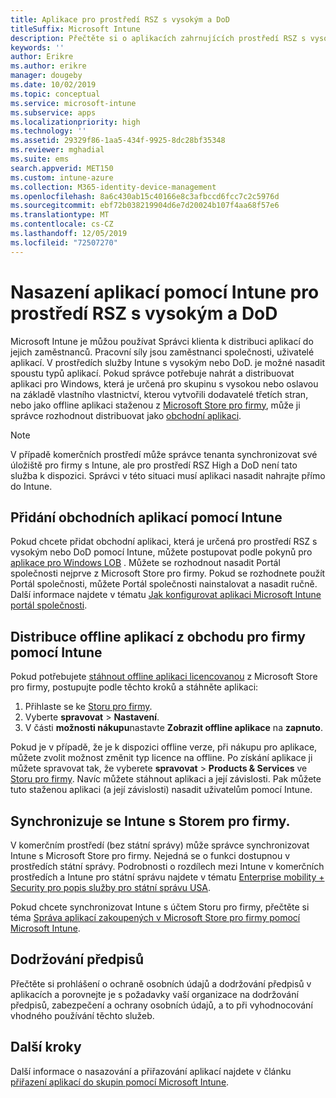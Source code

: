 ```yaml
---
title: Aplikace pro prostředí RSZ s vysokým a DoD
titleSuffix: Microsoft Intune
description: Přečtěte si o aplikacích zahrnujících prostředí RSZ s vysokým a DoD pomocí Microsoft Intune.
keywords: ''
author: Erikre
ms.author: erikre
manager: dougeby
ms.date: 10/02/2019
ms.topic: conceptual
ms.service: microsoft-intune
ms.subservice: apps
ms.localizationpriority: high
ms.technology: ''
ms.assetid: 29329f86-1aa5-434f-9925-8dc28bf35348
ms.reviewer: mghadial
ms.suite: ems
search.appverid: MET150
ms.custom: intune-azure
ms.collection: M365-identity-device-management
ms.openlocfilehash: 8a6c430ab15c40166e8c3afbccd6fcc7c2c5976d
ms.sourcegitcommit: ebf72b038219904d6e7d20024b107f4aa68f57e6
ms.translationtype: MT
ms.contentlocale: cs-CZ
ms.lasthandoff: 12/05/2019
ms.locfileid: "72507270"
---
```

# <a name="deploying-apps-using-intune-on-the-gcc-high-and-dod-environments"></a>Nasazení aplikací pomocí Intune pro prostředí RSZ s vysokým a DoD 

Microsoft Intune je můžou používat Správci klienta k distribuci aplikací do jejich zaměstnanců. Pracovní síly jsou zaměstnanci společnosti, uživatelé aplikací. V prostředích služby Intune s vysokým nebo DoD. je možné nasadit spoustu typů aplikací. Pokud správce potřebuje nahrát a distribuovat aplikaci pro Windows, která je určená pro skupinu s vysokou nebo oslavou na základě vlastního vlastnictví, kterou vytvořili dodavatelé třetích stran, nebo jako offline aplikaci staženou z [Microsoft Store pro firmy](https://businessstore.microsoft.com/store), může ji správce rozhodnout distribuovat jako [obchodní aplikaci](apps-add.md#app-types-in-microsoft-intune).  

> [!NOTE]
> V případě komerčních prostředí může správce tenanta synchronizovat své úložiště pro firmy s Intune, ale pro prostředí RSZ High a DoD není tato služba k dispozici. Správci v této situaci musí aplikaci nasadit nahrajte přímo do Intune.  

## <a name="add-line-of-business-apps-using-intune"></a>Přidání obchodních aplikací pomocí Intune 

Pokud chcete přidat obchodní aplikaci, která je určená pro prostředí RSZ s vysokým nebo DoD pomocí Intune, můžete postupovat podle pokynů pro [aplikace pro Windows LOB](lob-apps-windows.md) . Můžete se rozhodnout nasadit Portál společnosti nejprve z Microsoft Store pro firmy. Pokud se rozhodnete použít Portál společnosti, můžete Portál společnosti nainstalovat a nasadit ručně. Další informace najdete v tématu [Jak konfigurovat aplikaci Microsoft Intune portál společnosti](company-portal-app.md). 

## <a name="distribute-offline-apps-from-the-store-for-business-using-intune"></a>Distribuce offline aplikací z obchodu pro firmy pomocí Intune  

Pokud potřebujete [stáhnout offline aplikaci licencovanou](https://docs.microsoft.com/microsoft-store/distribute-offline-apps#download-an-offline-licensed-app) z Microsoft Store pro firmy, postupujte podle těchto kroků a stáhněte aplikaci: 

1. Přihlaste se ke [Storu pro firmy](https://businessstore.microsoft.com/).
2. Vyberte **spravovat** > **Nastavení**.
3. V části **možnosti nákupu**nastavte **Zobrazit offline aplikace** na **zapnuto**.

Pokud je v případě, že je k dispozici offline verze, při nákupu pro aplikace, můžete zvolit možnost změnit typ licence na offline. Po získání aplikace ji můžete spravovat tak, že vyberete **spravovat** > **Products & Services** ve [Storu pro firmy](https://businessstore.microsoft.com/). Navíc můžete stáhnout aplikaci a její závislosti. Pak můžete tuto staženou aplikaci (a její závislosti) nasadit uživatelům pomocí Intune.  

## <a name="syncing-intune-to-the-store-for-business"></a>Synchronizuje se Intune s Storem pro firmy. 

V komerčním prostředí (bez státní správy) může správce synchronizovat Intune s Microsoft Store pro firmy. Nejedná se o funkci dostupnou v prostředích státní správy. Podrobnosti o rozdílech mezi Intune v komerčních prostředích a Intune pro státní správu najdete v tématu [Enterprise mobility + Security pro popis služby pro státní správu USA](https://docs.microsoft.com/enterprise-mobility-security/solutions/ems-govt-service-description).  

Pokud chcete synchronizovat Intune s účtem Storu pro firmy, přečtěte si téma [Správa aplikací zakoupených v Microsoft Store pro firmy pomocí Microsoft Intune](windows-store-for-business.md).  

## <a name="compliance"></a>Dodržování předpisů 

Přečtěte si prohlášení o ochraně osobních údajů a dodržování předpisů v aplikacích a porovnejte je s požadavky vaší organizace na dodržování předpisů, zabezpečení a ochrany osobních údajů, a to při vyhodnocování vhodného používání těchto služeb.   

## <a name="next-steps"></a>Další kroky

Další informace o nasazování a přiřazování aplikací najdete v článku [přiřazení aplikací do skupin pomocí Microsoft Intune](apps-deploy.md).

 
